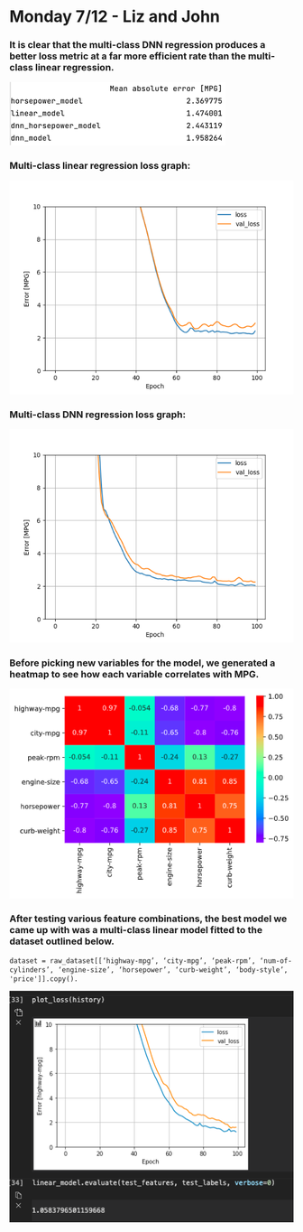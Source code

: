 # Monday 7/12 - Liz and John

### It is clear that the multi-class DNN regression produces a better loss metric at a far more efficient rate than the multi-class linear regression.
![img_15.png](../images/img_15.png)
### Multi-class linear regression loss graph:
![img_12.png](../images/img_12.png)
### Multi-class DNN regression loss graph:
![img_11.png](../images/img_11.png)

### Before picking new variables for the model, we generated a heatmap to see how each variable correlates with MPG.
![img_14.png](../images/img_14.png)

### After testing various feature combinations, the best model we came up with was a multi-class linear model fitted to the dataset outlined below.
```
dataset = raw_dataset[[‘highway-mpg’, ‘city-mpg’, ‘peak-rpm’, ‘num-of-cylinders’, ‘engine-size’, ‘horsepower’, ‘curb-weight’, ‘body-style’, 'price']].copy(). 
```
![img_13.png](../images/img_13.png)